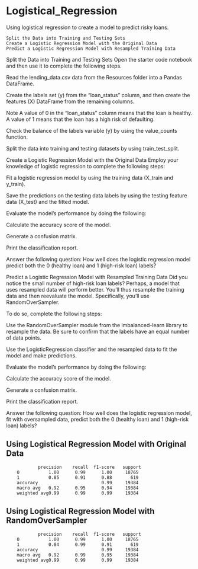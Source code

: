 # Logistical_Regression

Using logistical regression to create a model to predict risky loans.

    Split the Data into Training and Testing Sets
    Create a Logistic Regression Model with the Original Data
    Predict a Logistic Regression Model with Resampled Training Data


Split the Data into Training and Testing Sets
Open the starter code notebook and then use it to complete the following steps.

Read the lending_data.csv data from the Resources folder into a Pandas DataFrame.

Create the labels set (y) from the “loan_status” column, and then create the features (X) DataFrame from the remaining columns.

Note A value of 0 in the “loan_status” column means that the loan is healthy. A value of 1 means that the loan has a high risk of defaulting.

Check the balance of the labels variable (y) by using the value_counts function.

Split the data into training and testing datasets by using train_test_split.

Create a Logistic Regression Model with the Original Data
Employ your knowledge of logistic regression to complete the following steps:

Fit a logistic regression model by using the training data (X_train and y_train).

Save the predictions on the testing data labels by using the testing feature data (X_test) and the fitted model.

Evaluate the model’s performance by doing the following:

Calculate the accuracy score of the model.

Generate a confusion matrix.

Print the classification report.

Answer the following question: How well does the logistic regression model predict both the 0 (healthy loan) and 1 (high-risk loan) labels?

Predict a Logistic Regression Model with Resampled Training Data
Did you notice the small number of high-risk loan labels? Perhaps, a model that uses resampled data will perform better. You’ll thus resample the training data and then reevaluate the model. Specifically, you’ll use RandomOverSampler.

To do so, complete the following steps:

Use the RandomOverSampler module from the imbalanced-learn library to resample the data. Be sure to confirm that the labels have an equal number of data points.

Use the LogisticRegression classifier and the resampled data to fit the model and make predictions.

Evaluate the model’s performance by doing the following:

Calculate the accuracy score of the model.

Generate a confusion matrix.

Print the classification report.

Answer the following question: How well does the logistic regression model, fit with oversampled data, predict both the 0 (healthy loan) and 1 (high-risk loan) labels?

## Using Logistical Regression Model with Original Data 
                precision    recall  f1-score   support
        0           1.00      0.99      1.00     18765           
        1           0.85      0.91      0.88       619    
        accuracy                        0.99     19384   
        macro avg   0.92      0.95      0.94     19384
        weighted avg0.99      0.99      0.99     19384

## Using Logistical Regression Model with RandomOverSampler 
                precision    recall  f1-score   support
        0           1.00      0.99      1.00     18765           
        1           0.84      0.99      0.91       619   
        accuracy                        0.99     19384   
        macro avg   0.92      0.99      0.95     19384
        weighted avg0.99      0.99      0.99     19384
     
